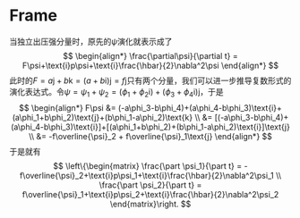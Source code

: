# Frame

当独立出压强分量时，原先的$\psi$演化就表示成了
$$
\begin{align*}
	\frac{\partial\psi}{\partial t} = F\psi+\text{i}p\psi+\text{i}\frac{\hbar}{2}\nabla^2\psi
\end{align*}
$$
此时的$F=a\text{j}+b\text{k}=(a+b\text{i})\text{j}=f\text{j}$只有两个分量，我们可以进一步推导复数形式的演化表达式。令$\psi=\psi_1+\psi_2=(\phi_1+\phi_2\text{i})+(\phi_3+\phi_4\text{i})\text{j}$，于是
$$
\begin{align*}
	F\psi &= (-a\phi_3-b\phi_4)+(a\phi_4-b\phi_3)\text{i}+(a\phi_1+b\phi_2)\text{j}+(b\phi_1-a\phi_2)\text{k} \\
	&= [(-a\phi_3-b\phi_4)+(a\phi_4-b\phi_3)\text{i}]+[(a\phi_1+b\phi_2)+(b\phi_1-a\phi_2)\text{i}]\text{j} \\
	&= -f\overline{\psi}_2 + f\overline{\psi}_1\text{j}
\end{align*}
$$
于是就有
$$
\left\{\begin{matrix}
	\frac{\part \psi_1}{\part t} = -f\overline{\psi}_2+\text{i}p\psi_1+\text{i}\frac{\hbar}{2}\nabla^2\psi_1 \\
	\frac{\part \psi_2}{\part t} = f\overline{\psi}_1+\text{i}p\psi_2+\text{i}\frac{\hbar}{2}\nabla^2\psi_2
\end{matrix}\right.
$$


